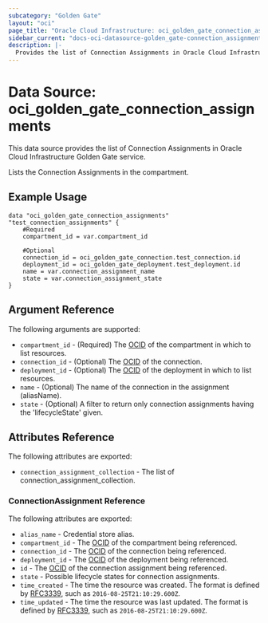 ```yaml
---
subcategory: "Golden Gate"
layout: "oci"
page_title: "Oracle Cloud Infrastructure: oci_golden_gate_connection_assignments"
sidebar_current: "docs-oci-datasource-golden_gate-connection_assignments"
description: |-
  Provides the list of Connection Assignments in Oracle Cloud Infrastructure Golden Gate service
---
```


# Data Source: oci_golden_gate_connection_assignments
This data source provides the list of Connection Assignments in Oracle Cloud Infrastructure Golden Gate service.

Lists the Connection Assignments in the compartment.

## Example Usage

```hcl
data "oci_golden_gate_connection_assignments" "test_connection_assignments" {
	#Required
	compartment_id = var.compartment_id

	#Optional
	connection_id = oci_golden_gate_connection.test_connection.id
	deployment_id = oci_golden_gate_deployment.test_deployment.id
	name = var.connection_assignment_name
	state = var.connection_assignment_state
}
```

## Argument Reference

The following arguments are supported:

* `compartment_id` - (Required) The [OCID](https://docs.cloud.oracle.com/iaas/Content/General/Concepts/identifiers.htm) of the compartment in which to list resources. 
* `connection_id` - (Optional) The [OCID](https://docs.cloud.oracle.com/iaas/Content/General/Concepts/identifiers.htm) of the connection. 
* `deployment_id` - (Optional) The [OCID](https://docs.cloud.oracle.com/iaas/Content/General/Concepts/identifiers.htm) of the deployment in which to list resources. 
* `name` - (Optional) The name of the connection in the assignment (aliasName).
* `state` - (Optional) A filter to return only connection assignments having the 'lifecycleState' given.


## Attributes Reference

The following attributes are exported:

* `connection_assignment_collection` - The list of connection_assignment_collection.

### ConnectionAssignment Reference

The following attributes are exported:

* `alias_name` - Credential store alias. 
* `compartment_id` - The [OCID](https://docs.cloud.oracle.com/iaas/Content/General/Concepts/identifiers.htm) of the compartment being referenced. 
* `connection_id` - The [OCID](https://docs.cloud.oracle.com/iaas/Content/General/Concepts/identifiers.htm) of the connection being referenced. 
* `deployment_id` - The [OCID](https://docs.cloud.oracle.com/iaas/Content/General/Concepts/identifiers.htm) of the deployment being referenced. 
* `id` - The [OCID](https://docs.cloud.oracle.com/iaas/Content/General/Concepts/identifiers.htm) of the connection assignment being referenced. 
* `state` - Possible lifecycle states for connection assignments.
* `time_created` - The time the resource was created. The format is defined by [RFC3339](https://tools.ietf.org/html/rfc3339), such as `2016-08-25T21:10:29.600Z`. 
* `time_updated` - The time the resource was last updated. The format is defined by [RFC3339](https://tools.ietf.org/html/rfc3339), such as `2016-08-25T21:10:29.600Z`. 

